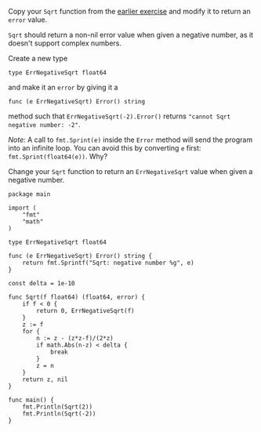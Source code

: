


Copy your `Sqrt` function from the [earlier exercise](course://%20Flow%20control%20statements%3A%20for%2C%20if%2C%20else%2C%20switch%20and%20defer/Exercise%3A%20Loops%20and%20Functions/taks.go) and modify it to return an `error` value.

`Sqrt` should return a non-nil error value when given a negative number, as it doesn't support complex numbers.

Create a new type

	type ErrNegativeSqrt float64

and make it an `error` by giving it a

	func (e ErrNegativeSqrt) Error() string

method such that `ErrNegativeSqrt(-2).Error()` returns `"cannot Sqrt negative number: -2"`.

*Note:* A call to `fmt.Sprint(e)` inside the `Error` method will send the program into an infinite loop. You can avoid this by converting `e` first: `fmt.Sprint(float64(e))`. Why?

Change your `Sqrt` function to return an `ErrNegativeSqrt` value when given a negative number.

<div class="hint" title="Click to see possible solution">

    package main
    
    import (
    	"fmt"
    	"math"
    )
    
    type ErrNegativeSqrt float64
    
    func (e ErrNegativeSqrt) Error() string {
    	return fmt.Sprintf("Sqrt: negative number %g", e)
    }
    
    const delta = 1e-10
    
    func Sqrt(f float64) (float64, error) {
    	if f < 0 {
    		return 0, ErrNegativeSqrt(f)
    	}
    	z := f
    	for {
    		n := z - (z*z-f)/(2*z)
    		if math.Abs(n-z) < delta {
    			break
    		}
    		z = n
    	}
    	return z, nil
    }
    
    func main() {
    	fmt.Println(Sqrt(2))
    	fmt.Println(Sqrt(-2))
    }
    
</div>
